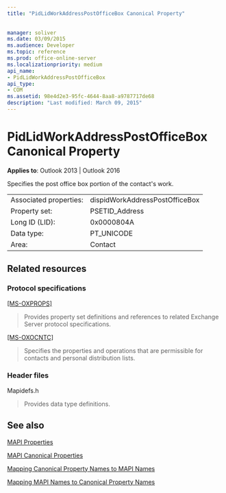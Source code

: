 ```yaml
---
title: "PidLidWorkAddressPostOfficeBox Canonical Property"
 
 
manager: soliver
ms.date: 03/09/2015
ms.audience: Developer
ms.topic: reference
ms.prod: office-online-server
ms.localizationpriority: medium
api_name:
- PidLidWorkAddressPostOfficeBox
api_type:
- COM
ms.assetid: 98e4d2e3-95fc-4644-8aa8-a9787717de68
description: "Last modified: March 09, 2015"
---
```


# PidLidWorkAddressPostOfficeBox Canonical Property

  
  
**Applies to**: Outlook 2013 | Outlook 2016 
  
Specifies the post office box portion of the contact's work.
  
|||
|:-----|:-----|
|Associated properties:  <br/> |dispidWorkAddressPostOfficeBox  <br/> |
|Property set:  <br/> |PSETID_Address  <br/> |
|Long ID (LID):  <br/> |0x0000804A  <br/> |
|Data type:  <br/> |PT_UNICODE  <br/> |
|Area:  <br/> |Contact  <br/> |
   
## Related resources

### Protocol specifications

[[MS-OXPROPS]](https://msdn.microsoft.com/library/f6ab1613-aefe-447d-a49c-18217230b148%28Office.15%29.aspx)
  
> Provides property set definitions and references to related Exchange Server protocol specifications.
    
[[MS-OXOCNTC]](https://msdn.microsoft.com/library/9b636532-9150-4836-9635-9c9b756c9ccf%28Office.15%29.aspx)
  
> Specifies the properties and operations that are permissible for contacts and personal distribution lists.
    
### Header files

Mapidefs.h
  
> Provides data type definitions.
    
## See also



[MAPI Properties](mapi-properties.md)
  
[MAPI Canonical Properties](mapi-canonical-properties.md)
  
[Mapping Canonical Property Names to MAPI Names](mapping-canonical-property-names-to-mapi-names.md)
  
[Mapping MAPI Names to Canonical Property Names](mapping-mapi-names-to-canonical-property-names.md)

